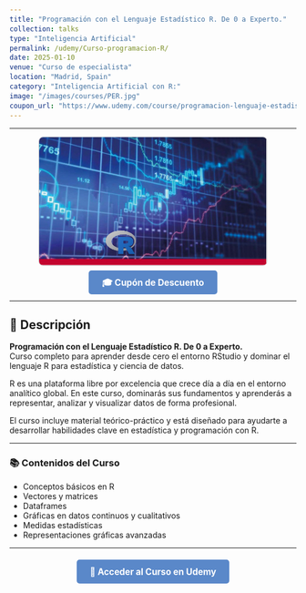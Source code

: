 ```yaml
---
title: "Programación con el Lenguaje Estadístico R. De 0 a Experto."
collection: talks
type: "Inteligencia Artificial"
permalink: /udemy/Curso-programacion-R/
date: 2025-01-10
venue: "Curso de especialista"
location: "Madrid, Spain"
category: "Inteligencia Artificial con R:"
image: "/images/courses/PER.jpg"
coupon_url: "https://www.udemy.com/course/programacion-lenguaje-estadistico-r/?couponCode=ABR_2025"
---
```


<!-- ✅ Structured Data for SEO -->
<script type="application/ld+json">
{
  "@context": "https://schema.org",
  "@type": "Course",
  "name": "Programación con el Lenguaje Estadístico R. De 0 a Experto.",
  "description": "Curso completo para aprender el lenguaje R desde nivel básico hasta avanzado, ideal para ciencia de datos, estadística y visualización.",
  "provider": {
    "@type": "Organization",
    "name": "Udemy",
    "sameAs": "https://www.udemy.com"
  },
  "educationalCredentialAwarded": "Certificado de finalización",
  "inLanguage": "es",
  "url": "https://www.udemy.com/course/programacion-lenguaje-estadistico-r/?couponCode=ABR_2025",
  "image": "https://www.manuelcastillo.eu/images/courses/PER.jpg",
  "hasCourseInstance": {
    "@type": "CourseInstance",
    "name": "Programación con el Lenguaje Estadístico R. De 0 a Experto.",
    "courseMode": "online",
    "courseWorkload": "PT10H",
    "inLanguage": "es",
    "startDate": "2025-01-01",
    "endDate": "2025-12-31",
    "eventAttendanceMode": "https://schema.org/OnlineEventAttendanceMode",
    "eventStatus": "https://schema.org/EventScheduled",
    "location": {
      "@type": "VirtualLocation",
      "url": "https://www.udemy.com"
    },
    "image": "https://www.manuelcastillo.eu/images/courses/PER.jpg",
    "description": "Curso online impartido por Manuel Castillo-Cara para dominar el lenguaje de programación R desde cero.",
    "organizer": {
      "@type": "Organization",
      "name": "Udemy",
      "url": "https://www.udemy.com"
    },
    "performer": {
      "@type": "Person",
      "name": "Manuel Castillo-Cara"
    },
    "offers": {
      "@type": "Offer",
      "url": "https://www.udemy.com/course/programacion-lenguaje-estadistico-r/?couponCode=ABR_2025",
      "priceCurrency": "USD",
      "price": "12.00",
      "availability": "https://schema.org/InStock",
      "validFrom": "2025-04-01"
    }
  }
}
</script>

<style>
.boton-udemy {
  background-color: #5a88c9;
  color: white;
  padding: 0.75em 1.5em;
  text-decoration: none !important;
  font-weight: bold;
  border-radius: 5px;
  font-size: 1.1em;
  transition: background-color 0.3s ease;
}
.boton-udemy:hover {
  background-color: #4e7abf;
  text-decoration: none !important;
}
.page__taxonomy {
  display: none !important;
}
</style>

---

<div style="text-align: center;">
  <img src="/images/courses/PER.jpg" alt="Curso R" width="400" style="border-radius: 8px; border: 1px solid #ccc; margin-bottom: 1rem;">
</div>

<div style="text-align: center; margin-bottom: 1rem;">
  <a href="https://www.udemy.com/course/programacion-lenguaje-estadistico-r/?couponCode=ABR_2025" target="_blank" class="boton-udemy">
    🎓 Cupón de Descuento
  </a>
</div>

---

## 📘 Descripción

**Programación con el Lenguaje Estadístico R. De 0 a Experto.**  
Curso completo para aprender desde cero el entorno RStudio y dominar el lenguaje R para estadística y ciencia de datos.

R es una plataforma libre por excelencia que crece día a día en el entorno analítico global. En este curso, dominarás sus fundamentos y aprenderás a representar, analizar y visualizar datos de forma profesional.

El curso incluye material teórico-práctico y está diseñado para ayudarte a desarrollar habilidades clave en estadística y programación con R.

---

### 📚 Contenidos del Curso

- Conceptos básicos en R  
- Vectores y matrices  
- Dataframes  
- Gráficas en datos continuos y cualitativos  
- Medidas estadísticas  
- Representaciones gráficas avanzadas

---

<div style="text-align: center; margin-top: 2rem;">
  <a href="https://www.udemy.com/course/programacion-lenguaje-estadistico-r/?couponCode=ABR_2025" target="_blank" class="boton-udemy">
    🚀 Acceder al Curso en Udemy
  </a>
</div>
